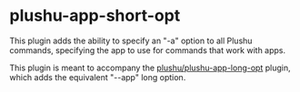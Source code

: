 # plushu-app-short-opt

This plugin adds the ability to specify an "-a" option to all Plushu
commands, specifying the app to use for commands that work with apps.

This plugin is meant to accompany the [plushu/plushu-app-long-opt][] plugin,
which adds the equivalent "--app" long option.

[plushu/plushu-app-long-opt]: https://github.com/plushu/plushu-app-long-opt
